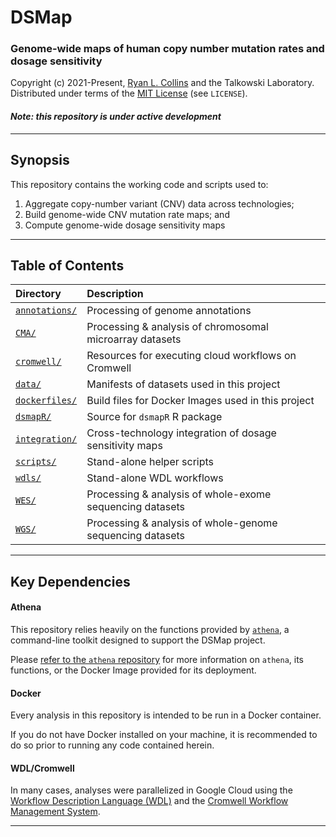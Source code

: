 # DSMap
### Genome-wide maps of human copy number mutation rates and dosage sensitivity

Copyright (c) 2021-Present, [Ryan L. Collins](mailto:rlcollins@g.harvard.edu) and the Talkowski Laboratory.  
Distributed under terms of the [MIT License](/LICENSE) (see `LICENSE`).  

#### _Note: this repository is under active development_

---  

## Synopsis    

This repository contains the working code and scripts used to:  
1. Aggregate copy-number variant (CNV) data across technologies;
2. Build genome-wide CNV mutation rate maps; and
3. Compute genome-wide dosage sensitivity maps  

---  

## Table of Contents  

| Directory | Description |  
| :--- | :--- |  
| [`annotations/`](https://github.com/talkowski-lab/dsmap/tree/main/annotations) | Processing of genome annotations |  
| [`CMA/`](https://github.com/talkowski-lab/dsmap/tree/main/cma) | Processing & analysis of chromosomal microarray datasets |  
| [`cromwell/`](https://github.com/talkowski-lab/dsmap/tree/main/cromwell) | Resources for executing cloud workflows on Cromwell |  
| [`data/`](https://github.com/talkowski-lab/dsmap/tree/main/data) | Manifests of datasets used in this project |  
| [`dockerfiles/`](https://github.com/talkowski-lab/dsmap/tree/main/docker) | Build files for Docker Images used in this project |  
| [`dsmapR/`](https://github.com/talkowski-lab/dsmap/tree/main/dsmapR) | Source for `dsmapR` R package |  
| [`integration/`](https://github.com/talkowski-lab/dsmap/tree/main/integration) | Cross-technology integration of dosage sensitivity maps |  
| [`scripts/`](https://github.com/talkowski-lab/dsmap/tree/main/scripts) | Stand-alone helper scripts |  
| [`wdls/`](https://github.com/talkowski-lab/dsmap/tree/main/wdls) | Stand-alone WDL workflows |  
| [`WES/`](https://github.com/talkowski-lab/dsmap/tree/main/wes) | Processing & analysis of whole-exome sequencing datasets |  
| [`WGS/`](https://github.com/talkowski-lab/dsmap/tree/main/wgs) | Processing & analysis of whole-genome sequencing datasets |  

---  

## Key Dependencies  

#### Athena

This repository relies heavily on the functions provided by [`athena`](https://github.com/talkowski-lab/athena), a command-line toolkit designed to support the DSMap project.  

Please [refer to the `athena` repository](https://github.com/talkowski-lab/athena) for more information on `athena`, its functions, or the Docker Image provided for its deployment. 

#### Docker  

Every analysis in this repository is intended to be run in a Docker container.  

If you do not have Docker installed on your machine, it is recommended to do so prior to running any code contained herein.  

#### WDL/Cromwell  

In many cases, analyses were parallelized in Google Cloud using the [Workflow Description Language (WDL)](https://openwdl.org/) and the [Cromwell Workflow Management System](https://cromwell.readthedocs.io/en/stable/).  

---  
